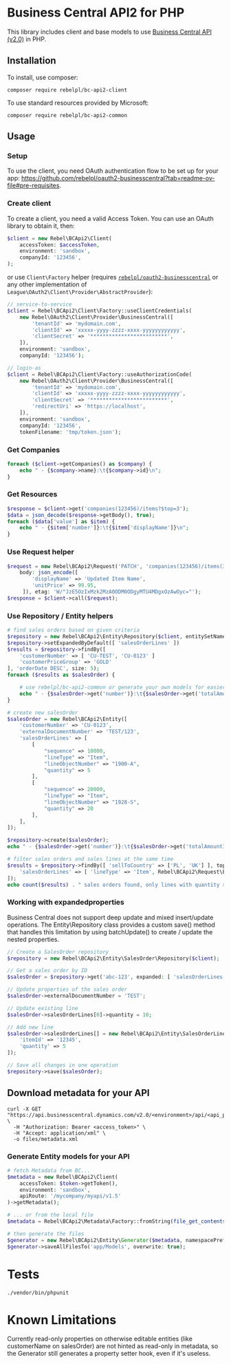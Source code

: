 # Business Central API2 for PHP
This library includes client and base models to use [Business Central API (v2.0)](https://learn.microsoft.com/en-us/dynamics365/business-central/dev-itpro/api-reference/v2.0/) in PHP.

## Installation
To install, use composer:

```
composer require rebelpl/bc-api2-client
```

To use standard resources provided by Microsoft:
```
composer require rebelpl/bc-api2-common
```

## Usage

### Setup
To use the client, you need OAuth authentication flow to be set up for your app:
https://github.com/rebelpl/oauth2-businesscentral?tab=readme-ov-file#pre-requisites.

### Create client
To create a client, you need a valid Access Token. You can use an OAuth library to obtain it, then:

```php
$client = new Rebel\BCApi2\Client(
    accessToken: $accessToken,
    environment: 'sandbox',
    companyId: '123456',
);
```

or use `Client\Factory` helper (requires [`rebelpl/oauth2-businesscentral`](https://github.com/rebelpl/oauth2-businesscentral)
or any other implementation of `League\OAuth2\Client\Provider\AbstractProvider`):
```php
// service-to-service
$client = Rebel\BCApi2\Client\Factory::useClientCredentials(
    new Rebel\OAuth2\Client\Provider\BusinessCentral([
        'tenantId' => 'mydomain.com',
        'clientId' => 'xxxxx-yyyy-zzzz-xxxx-yyyyyyyyyyyy',
        'clientSecret' => '*************************',
    ]),
    environment: 'sandbox',
    companyId: '123456');
```

```php
// login-as
$client = Rebel\BCApi2\Client\Factory::useAuthorizationCode(
    new Rebel\OAuth2\Client\Provider\BusinessCentral([
        'tenantId' => 'mydomain.com',
        'clientId' => 'xxxxx-yyyy-zzzz-xxxx-yyyyyyyyyyyy',
        'clientSecret' => '*************************',
        'redirectUri' => 'https://localhost',
    ]),
    environment: 'sandbox',
    companyId: '123456',
    tokenFilename: 'tmp/token.json');
```

### Get Companies
```php
foreach ($client->getCompanies() as $company) {
    echo " - {$company->name}:\t{$company->id}\n";
}
```

### Get Resources
```php
$response = $client->get('companies(123456)/items?$top=3');
$data = json_decode($response->getBody(), true);
foreach ($data['value'] as $item) {
    echo " - {$item['number']}:\t{$item['displayName']}\n";
}
```

### Use Request helper
```php
$request = new Rebel\BCApi2\Request('PATCH', 'companies(123456)/items(32d80403)',
    body: json_encode([
        'displayName' => 'Updated Item Name',
        'unitPrice' => 99.95,
     ]), etag: 'W/"JzE5OzIxMzk2MzA0ODM0ODgyMTU4MDgxOzAwOyc="');
$response = $client->call($request);
```


### Use Repository / Entity helpers

```php
# find sales orders based on given criteria
$repository = new Rebel\BCApi2\Entity\Repository($client, entitySetName: 'salesOrders');
$repository->setExpandedByDefault([ 'salesOrderLines' ])
$results = $repository->findBy([
    'customerNumber' => [ 'CU-TEST', 'CU-0123' ]
    'customerPriceGroup' => 'GOLD'
], 'orderDate DESC', size: 5);
foreach ($results as $salesOrder) {

    # use rebelpl/bc-api2-common or generate your own models for easier access to properties
    echo " - {$salesOrder->get('number')}:\t{$salesOrder->get('totalAmountIncludingTax')} {$salesOrder->get('currencyCode')}\n";
}

# create new salesOrder
$salesOrder = new Rebel\BCApi2\Entity([
    'customerNumber' => 'CU-0123',
    'externalDocumentNumber' => 'TEST/123',
    'salesOrderLines' => [
        [
            "sequence" => 10000,
            "lineType" => "Item",
            "lineObjectNumber" => "1900-A",
            "quantity" => 5
        ],
        [
            "sequence" => 20000,
            "lineType" => "Item",
            "lineObjectNumber" => "1928-S",
            "quantity" => 20
        ],
    ],
]);

$repository->create($salesOrder);
echo " - {$salesOrder->get('number')}:\t{$salesOrder->get('totalAmountIncludingTax')} {$salesOrder->get('currencyCode')}\n";

# filter sales orders and sales lines at the same time
$results = $repository->findBy([ 'sellToCountry' => ['PL', 'UK'] ], top: 10, expanded: [ 
    'salesOrderLines' => [ 'lineType' => 'Item', Rebel\BCApi2\Request\Expression::greaterThan('quantity', 5) ],
]);
echo count($results) . " sales orders found, only lines with quantity > 5 included.\n";
```

### Working with expandedproperties

Business Central does not support deep update and mixed insert/update operations.
The Entity\Repository class provides a custom save() method that handles this limitation
by using batchUpdate() to create / update the nested properties.

```php
// Create a SalesOrder repository
$repository = new Rebel\BCApi2\Entity\SalesOrder\Repository($client);

// Get a sales order by ID
$salesOrder = $repository->get('abc-123', expanded: [ 'salesOrderLines' ]);

// Update properties of the sales order
$salesOrder->externalDocumentNumber = 'TEST';

// Update existing line
$salesOrder->salesOrderLines[0]->quantity = 10;

// Add new line
$salesOrder->salesOrderLines[] = new Rebel\BCApi2\Entity\SalesOrderLine\Record([
    'itemId' => '12345',
    'quantity' => 5
]);

// Save all changes in one operation
$repository->save($salesOrder);
```

## Download metadata for your API
```shell
curl -X GET "https://api.businesscentral.dynamics.com/v2.0/<environment>/api/<api_publisher>/<api_group>/<api_version>/$metadata" \
  -H "Authorization: Bearer <access_token>" \
  -H "Accept: application/xml" \
  -o files/metadata.xml
```

### Generate Entity models for your API
```php
# fetch Metadata from BC...
$metadata = new Rebel\BCApi2\Client(
    accessToken: $token->getToken(),
    environment: 'sandbox',
    apiRoute: '/mycompany/myapi/v1.5'
)->getMetadata();

# ... or from the local file
$metadata = Rebel\BCApi2\Metadata\Factory::fromString(file_get_contents('files/metadata.xml'));

# then generate the files
$generator = new Rebel\BCApi2\Entity\Generator($metadata, namespacePrefix: 'App\\Models\\');
$generator->saveAllFilesTo('app/Models', overwrite: true);
```

# Tests
```
./vendor/bin/phpunit
```

# Known Limitations
Currently read-only properties on otherwise editable entities (like customerName on salesOrder)
are not hinted as read-only in metadata, so the Generator still generates a property setter hook,
even if it's useless.